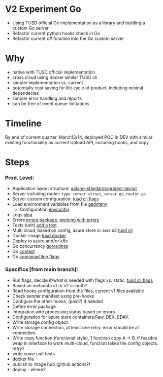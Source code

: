 # V2 Experiment Go

- Using TUSD official Go implementation as a library and building a custom Go server
- Refactor current python hooks check in Go
- Refactor current c# function into the Go custom server



# Why

- native with TUSD official implementation
- cross cloud using docker similar TUSD cli
- simpler implementation vs. current 
- potentially cost saving for life cycle of product, including mininal dependecies
- simpler error handling and reports
- can be free of event queue limitations


# Timeline
By end of current quarter, March13/14, deployed POC in DEV with similar existing functionality as current Upload API, including hooks, and copy

# Steps 

### Prod. Level:
- Application layout structure: [golang-standards/project-layout](https://github.com/golang-standards/project-layout)
- Server including router: `type server struct`, `server.go`, `router.go` 
- Server custom configuration: [tusd cli flags](https://github.com/tus/tusd/blob/main/cmd/tusd/cli/serve.go)
- Load environment variables from file [gadotenv](https://github.com/joho/godotenv)
  - Configuration [envconfig](https://github.com/sethvargo/go-envconfig)
- Logs [slog](https://go.dev/blog/slog)
- Errors [errors package](https://pkg.go.dev/errors), [working with errors](https://go.dev/blog/go1.13-errors)
- Tests (unit) [add a test](https://go.dev/doc/tutorial/add-a-test)
- Multi cloud, based on config, azure store or aws s3 [tusd cli](https://github.com/tus/tusd/tree/main/cmd/tusd/cli)
- Docker image [tusd docker](https://github.com/tus/tusd/blob/main/Dockerfile)
- Deploy to azure and/or k8s
- Go concurrency [goroutines](https://go.dev/tour/concurrency/1)
- Go [context](https://pkg.go.dev/context)
- Go [commnad line flags](https://pkg.go.dev/flag)

### Specifics [from main branch]:
- Run flags, decide if/what is needed with flags vs. static. [tusd cli flags](https://github.com/tus/tusd/blob/main/cmd/tusd/cli/serve.go)
- Based on metadata v1 or v2 or both?
- Read hooks configuration from the files, current v1 files available
- Check sender manifest using pre-hooks
- Configure the other hooks, (post?) if needed
- Define error package
- Integration with processing status based on errors
- Configuration for azure store containers:Raw, DEX, EDAV.
- Write storage config object.
- Write storage connection, at least one retry. error should be at connection.
- Write copy function (functional style), 1 function copy A -> B, if feasible wrap in interface to work multi-cloud, function takes the config objects. retry? 
- write some unit tests
- docker file
- publish to image hub (github actions?)
- deploy - where?